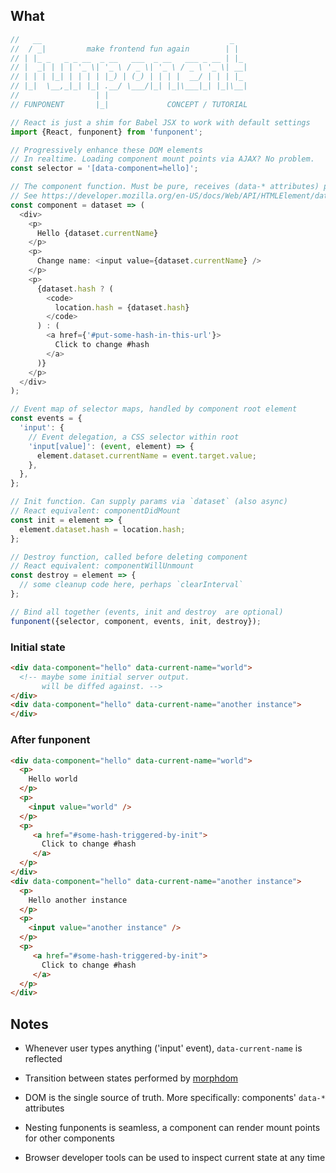 ## What

```js
//   __                                          _
//  / _|         make frontend fun again        | |
// | |_ _   _ _ __  _ __   ___  _ __   ___ _ __ | |_
// |  _| | | | '_ \| '_ \ / _ \| '_ \ / _ \ '_ \| __|
// | | | |_| | | | | |_) | (_) | | | |  __/ | | | |_
// |_|  \__,_|_| |_| .__/ \___/|_| |_|\___|_| |_|\__|
//                 | |
// FUNPONENT       |_|             CONCEPT / TUTORIAL

// React is just a shim for Babel JSX to work with default settings
import {React, funponent} from 'funponent';

// Progressively enhance these DOM elements
// In realtime. Loading component mount points via AJAX? No problem.
const selector = '[data-component=hello]';

// The component function. Must be pure, receives (data-* attributes) params
// See https://developer.mozilla.org/en-US/docs/Web/API/HTMLElement/dataset
const component = dataset => (
  <div>
    <p>
      Hello {dataset.currentName}
    </p>
    <p>
      Change name: <input value={dataset.currentName} />
    </p>
    <p>
      {dataset.hash ? (
        <code>
          location.hash = {dataset.hash}
        </code>
      ) : (
        <a href={'#put-some-hash-in-this-url'}>
          Click to change #hash
        </a>
      )}
    </p>
  </div>
);

// Event map of selector maps, handled by component root element
const events = {
  'input': {
    // Event delegation, a CSS selector within root
    'input[value]': (event, element) => {
      element.dataset.currentName = event.target.value;
    },
  },
};

// Init function. Can supply params via `dataset` (also async)
// React equivalent: componentDidMount
const init = element => {
  element.dataset.hash = location.hash;
};

// Destroy function, called before deleting component
// React equivalent: componentWillUnmount
const destroy = element => {
  // some cleanup code here, perhaps `clearInterval`
};

// Bind all together (events, init and destroy  are optional)
funponent({selector, component, events, init, destroy});
```

### Initial state

```html
<div data-component="hello" data-current-name="world">
  <!-- maybe some initial server output.
       will be diffed against. -->
</div>
<div data-component="hello" data-current-name="another instance">
</div>
```

### After funponent

```html
<div data-component="hello" data-current-name="world">
  <p>
    Hello world
  </p>
  <p>
    <input value="world" />
  </p>
  <p>
     <a href="#some-hash-triggered-by-init">
       Click to change #hash
     </a>
  </p>
</div>
<div data-component="hello" data-current-name="another instance">
  <p>
    Hello another instance
  </p>
  <p>
    <input value="another instance" />
  </p>
  <p>
     <a href="#some-hash-triggered-by-init">
       Click to change #hash
     </a>
  </p>
</div>
```

## Notes

* Whenever user types anything ('input' event), `data-current-name` is reflected

* Transition between states performed by [morphdom](https://github.com/patrick-steele-idem/morphdom)

* DOM is the single source of truth. More specifically: components' `data-*` attributes

* Nesting funponents is seamless, a component can render mount points for other components

* Browser developer tools can be used to inspect current state at any time
